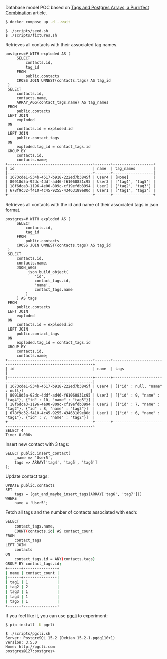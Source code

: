 Database model POC based on [Tags and Postgres Arrays, a Purrrfect Combination](https://www.crunchydata.com/blog/tags-aand-postgres-arrays-a-purrfect-combination) article.

```sh
$ docker compose up -d --wait
```

```
$ ./scripts/seed.sh
$ ./scripts/fixtures.sh
```

Retrieves all contacts with their associated tag names.

```
postgres=# WITH exploded AS (
     SELECT
         contacts.id,
         tag_id
     FROM
         public.contacts
     CROSS JOIN UNNEST(contacts.tags) AS tag_id
 )
 SELECT
     contacts.id,
     contacts.name,
     ARRAY_AGG(contact_tags.name) AS tag_names
 FROM
     public.contacts
 LEFT JOIN
     exploded
 ON
     contacts.id = exploded.id
 LEFT JOIN
     public.contact_tags
 ON
     exploded.tag_id = contact_tags.id
 GROUP BY
     contacts.id,
     contacts.name;
+--------------------------------------+-------+------------------+
| id                                   | name  | tag_names        |
|--------------------------------------+-------+------------------|
| 1673cde1-534b-4517-b918-222ed7b3845f | User4 | [None]           |
| 80918d5a-92dc-4ddf-ad46-f61060831c95 | User3 | ['tag4', 'tag5'] |
| 18f6dca3-1196-4e00-809c-cf19efdb3994 | User2 | ['tag2', 'tag3'] |
| 678f9c32-f410-4c45-9255-43463189e80d | User1 | ['tag1', 'tag2'] |
+--------------------------------------+-------+------------------+
```

Retrieves all contacts with the id and name of their associated tags in json format.

```
postgres=# WITH exploded AS (
     SELECT
         contacts.id,
         tag_id
     FROM
         public.contacts
     CROSS JOIN UNNEST(contacts.tags) AS tag_id
 )
 SELECT
     contacts.id,
     contacts.name,
     JSON_AGG(
          json_build_object(
             'id',
             contact_tags.id,
             'name',
             contact_tags.name
         )
     ) AS tags
 FROM
     public.contacts
 LEFT JOIN
     exploded
 ON
     contacts.id = exploded.id
 LEFT JOIN
     public.contact_tags
 ON
     exploded.tag_id = contact_tags.id
 GROUP BY
     contacts.id,
     contacts.name;
+--------------------------------------+-------+-------------------------------------------------------------+
| id                                   | name  | tags                                                        |
|--------------------------------------+-------+-------------------------------------------------------------|
| 1673cde1-534b-4517-b918-222ed7b3845f | User4 | [{"id" : null, "name" : null}]                              |
| 80918d5a-92dc-4ddf-ad46-f61060831c95 | User3 | [{"id" : 9, "name" : "tag4"}, {"id" : 10, "name" : "tag5"}] |
| 18f6dca3-1196-4e00-809c-cf19efdb3994 | User2 | [{"id" : 7, "name" : "tag2"}, {"id" : 8, "name" : "tag3"}]  |
| 678f9c32-f410-4c45-9255-43463189e80d | User1 | [{"id" : 6, "name" : "tag1"}, {"id" : 7, "name" : "tag2"}]  |
+--------------------------------------+-------+-------------------------------------------------------------+
SELECT 4
Time: 0.006s
```

Insert new contact with 3 tags:

```
SELECT public.insert_contact(
    _name => 'User5',
    tags => ARRAY['tag4', 'tag5', 'tag6']
);
```

Update contact tags:

```
UPDATE public.contacts
SET
    tags = (get_and_maybe_insert_tags(ARRAY['tag6', 'tag7']))
WHERE
    name = 'User5';
```

Fetch all tags and the number of contacts associated with each:

```sh
SELECT
    contact_tags.name,
    COUNT(contacts.id) AS contact_count
FROM
    contact_tags
LEFT JOIN
    contacts
ON
    contact_tags.id = ANY(contacts.tags)
GROUP BY contact_tags.id;
+------+---------------+
| name | contact_count |
|------+---------------|
| tag1 | 1             |
| tag2 | 2             |
| tag3 | 1             |
| tag4 | 1             |
| tag5 | 1             |
+------+---------------+
```

If you feel like it, you can use [pgcli](https://github.com/dbcli/pgcli) to experiment:

```sh
$ pip install -U pgcli
```

```
$ ./scripts/pgcli.sh
Server: PostgreSQL 15.2 (Debian 15.2-1.pgdg110+1)
Version: 3.5.0
Home: http://pgcli.com
postgres@127:postgres>
```
